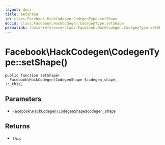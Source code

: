 ```yaml
---
layout: docs
title: setShape
id: class.Facebook.HackCodegen.CodegenType.setShape
docid: class.Facebook.HackCodegen.CodegenType.setShape
permalink: /docs/reference/class.Facebook.HackCodegen.CodegenType.setShape.md
---
```

# Facebook\\HackCodegen\\CodegenType::setShape()




``` Hack
public function setShape(
  Facebook\HackCodegen\CodegenShape $codegen_shape,
): this;
```




## Parameters




* [` Facebook\HackCodegen\CodegenShape `](<class.Facebook.HackCodegen.CodegenShape.md>)`` $codegen_shape ``




## Returns




- ` this `